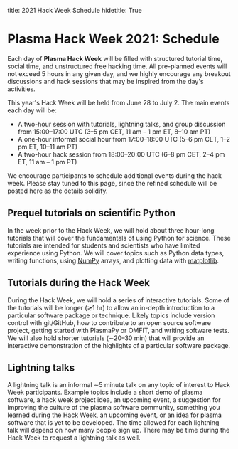title: 2021 Hack Week Schedule
hidetitle: True

# Plasma Hack Week 2021: Schedule

Each day of **Plasma Hack Week** will be filled with structured tutorial
time, social time, and unstructured free hacking time.  All pre-planned
events will not exceed 5 hours in any given day, and we highly encourage
any breakout discussions and hack sessions that may be inspired from the
day's activities.

This year's Hack Week will be held from June 28 to July 2.  The main 
events each day will be:

 * A two-hour session with tutorials, lightning talks, and group discussion
   from 15:00–17:00 UTC (3–5 pm CET, 11 am – 1 pm ET, 8–10 am PT)
 * A one-hour informal social hour from 17:00–18:00 UTC 
   (5–6 pm CET, 1–2 pm ET, 10–11 am PT)
 * A two-hour hack session from 18:00–20:00 UTC
   (6–8 pm CET, 2–4 pm ET, 11 am – 1 pm PT)
   
We encourage participants to schedule additional events during the hack
week. Please stay tuned to this page, since the refined schedule will be
posted here as the details solidify.  

## Prequel tutorials on scientific Python

In the week prior to the Hack Week, we will hold about three hour-long
tutorials that will cover the fundamentals of using Python for science. 
These tutorials are intended for students and scientists who have limited
experience using Python.  We will cover topics such as Python data types,
writing functions, using [NumPy](https://numpy.org/) arrays, and plotting
data with [matplotlib](https://matplotlib.org/).

## Tutorials during the Hack Week

During the Hack Week, we will hold a series of interactive tutorials.
Some of the tutorials will be longer (≳1 hr) to allow an in-depth
introduction to a particular software package or technique.  Likely 
topics include version control with git/GitHub, how to contribute to an
open source software project, getting started with PlasmaPy or OMFIT,
and writing software tests.  We will also hold shorter tutorials 
(∼20–30 min) that will provide an interactive demonstration of the
highlights of a particular software package.

## Lightning talks

A lightning talk is an informal ∼5 minute talk on any topic of interest
to Hack Week participants.  Example topics include a short demo of plasma
software, a hack week project idea, an upcoming event, a suggestion for
improving the culture of the plasma software community, something you
learned during the Hack Week, an upcoming event, or an idea for plasma
software that is yet to be developed.  The time allowed for each
lightning talk will depend on how many people sign up.  There may be
time during the Hack Week to request a lightning talk as well.
